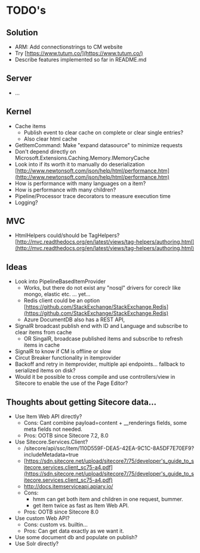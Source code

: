 # TODO's #

## Solution ##

- ARM: Add connectionstrings to CM website
- Try [https://www.tutum.co/](https://www.tutum.co/)
- Describe features implemented so far in README.md

## Server ##

- ...

## Kernel ##

- Cache items
	- Publish event to clear cache on complete or clear single entries?  
	- Also clear html cache
- GetItemCommand: Make "expand datasource" to minimize requests
- Don't depend directly on Microsoft.Extensions.Caching.Memory.IMemoryCache
- Look into if its worth it to manually do deserialization [http://www.newtonsoft.com/json/help/html/performance.htm](http://www.newtonsoft.com/json/help/html/performance.htm)
- How is performance with many languages on a item?
- How is performance with many children?
- Pipeline/Processor trace decorators to measure execution time
- Logging?

## MVC ##

- HtmlHelpers could/should be TagHelpers? [http://mvc.readthedocs.org/en/latest/views/tag-helpers/authoring.html](http://mvc.readthedocs.org/en/latest/views/tag-helpers/authoring.html)

## Ideas ##

- Look into PipelineBasedItemProvider 
	- Works, but there do not exist any "nosql" drivers for coreclr like mongo, elastic etc. ... yet...
	- Redis client could be an option [https://github.com/StackExchange/StackExchange.Redis](https://github.com/StackExchange/StackExchange.Redis)
	- Azure DocumentDB also has a REST API,
- SignalR broadcast publish end with ID and Language and subscribe to clear items from cache
	- OR SingalR, broadcase published items and subscribe to refresh items in cache
- SignalR to know if CM is offline or slow
- Circut Breaker functionality in itemprovider
- Backoff and retry in itemprovider, multiple api endpoints... fallback to serialized items on disk?
- Would it be possible to cross compile and use controllers/view in Sitecore to enable the use of the Page Editor?

## Thoughts about getting Sitecore data... ##

- Use Item Web API directly? 
	- Cons: Cant combine payload=content + __renderings fields, some meta fields not needed.
	- Pros: OOTB since Sitecore 7.2, 8.0
- Use Sitecore.Services.Client?
	- /sitecore/api/ssc/item/110D559F-DEA5-42EA-9C1C-8A5DF7E70EF9?includeMetadata=true
	- [https://sdn.sitecore.net/upload/sitecore7/75/developer's_guide_to_sitecore.services.client_sc75-a4.pdf](https://sdn.sitecore.net/upload/sitecore7/75/developer's_guide_to_sitecore.services.client_sc75-a4.pdf)
	- http://docs.itemserviceapi.apiary.io/
	- Cons: 
		- hmm can get both item and children in one request, bummer.
		- get item twice as fast as Item Web API.
	- Pros: OOTB since Sitecore 8.0
- Use custom Web API?
	- Cons: custom vs. builtin...
	- Pros: Can get data exactly as we want it.
- Use some document db and populate on publish?
- Use Solr directly?